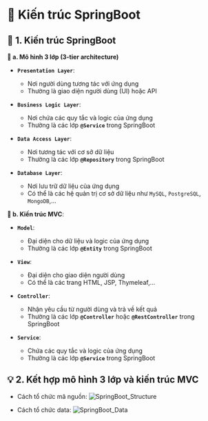 # 🌱 Kiến trúc SpringBoot

## **📌 1. Kiến trúc SpringBoot**

**🧈 a. Mô hình 3 lớp (3-tier architecture)**

- **`Presentation Layer`**:

  - Nơi người dùng tương tác với ứng dụng
  - Thường là giao diện người dùng (UI) hoặc API

- **`Business Logic Layer`**:

  - Nơi chứa các quy tắc và logic của ứng dụng
  - Thường là các lớp **`@Service`** trong SpringBoot

- **`Data Access Layer`**:

  - Nơi tương tác với cơ sở dữ liệu
  - Thường là các lớp **`@Repository`** trong SpringBoot

- **`Database Layer`**:
  - Nơi lưu trữ dữ liệu của ứng dụng
  - Có thể là các hệ quản trị cơ sở dữ liệu như `MySQL`, `PostgreSQL`, `MongoDB`,...

**🍚 b. Kiến trúc MVC**:

- **`Model`**:

  - Đại diện cho dữ liệu và logic của ứng dụng
  - Thường là các lớp **`@Entity`** trong SpringBoot

- **`View`**:

  - Đại diện cho giao diện người dùng
  - Có thể là các trang HTML, JSP, Thymeleaf,...

- **`Controller`**:

  - Nhận yêu cầu từ người dùng và trả về kết quả
  - Thường là các lớp **`@Controller`** hoặc **`@RestController`** trong SpringBoot

- **`Service`**:
  - Chứa các quy tắc và logic của ứng dụng
  - Thường là các lớp **`@Service`** trong SpringBoot

## **💡 2. Kết hợp mô hình 3 lớp và kiến trúc MVC**

- Cách tổ chức mã nguồn:
  ![SpringBoot_Structure](https://images.viblo.asia/fdbe3b44-aa91-4a88-9202-814c56ef9178.png)

- Cách tổ chức data:
  ![SpringBoot_Data](https://images.viblo.asia/0b2971bd-7098-4652-a677-c61aea36e032.png)
